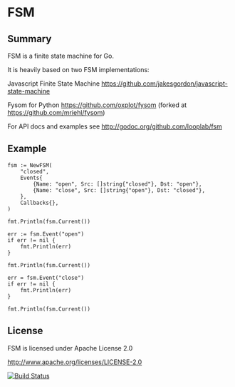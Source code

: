 # FSM

## Summary

FSM is a finite state machine for Go.

It is heavily based on two FSM implementations:

Javascript Finite State Machine
https://github.com/jakesgordon/javascript-state-machine

Fysom for Python
https://github.com/oxplot/fysom (forked at https://github.com/mriehl/fysom)

For API docs and examples see http://godoc.org/github.com/looplab/fsm

## Example

    fsm := NewFSM(
        "closed",
        Events{
            {Name: "open", Src: []string{"closed"}, Dst: "open"},
            {Name: "close", Src: []string{"open"}, Dst: "closed"},
        },
        Callbacks{},
    )
    
    fmt.Println(fsm.Current())
    
    err := fsm.Event("open")
    if err != nil {
        fmt.Println(err)
    }
    
    fmt.Println(fsm.Current())
    
    err = fsm.Event("close")
    if err != nil {
        fmt.Println(err)
    }
    
    fmt.Println(fsm.Current())

## License

FSM is licensed under Apache License 2.0

http://www.apache.org/licenses/LICENSE-2.0


[![Build Status](https://drone.io/github.com/looplab/fsm/status.png)](https://drone.io/github.com/looplab/fsm/latest)
